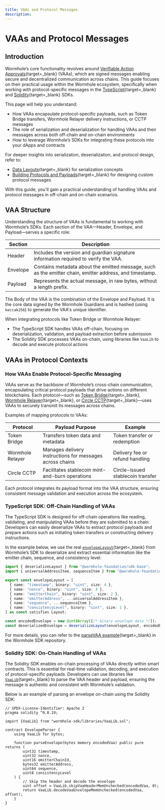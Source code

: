 ```yaml
---
title: VAAs and Protocol Messages
description: 
---
```


# VAAs and Protocol Messages

## Introduction

Wormhole’s core functionality revolves around [Verifiable Action Approvals](/docs/learn/infrastructure/vaas/){target=\_blank} (VAAs), which are signed messages enabling secure and decentralized communication across chains. This guide focuses on their practical usage within the Wormhole ecosystem, specifically when working with protocol-specific messages in the [TypeScript](https://github.com/wormhole-foundation/wormhole-sdk-ts){target=\_blank} and [Solidity](https://github.com/wormhole-foundation/wormhole-solidity-sdk){target=\_blank} SDKs.

This page will help you understand:

 - How VAAs encapsulate protocol-specific payloads, such as Token Bridge transfers, Wormhole Relayer delivery instructions, or CCTP messages
 - The role of serialization and deserialization for handling VAAs and their messages across both off-chain and on-chain environments
 - How to leverage Wormhole’s SDKs for integrating these protocols into your dApps and contracts

For deeper insights into serialization, deserialization, and protocol design, refer to:

 - [Data Layouts](/docs/build/applications/wormhole-sdk/sdk-layout/){target=\_blank} for serialization concepts
 - [Building Protocols and Payloads](/docs/build/applications/wormhole-sdk/protocols-payloads/){target=\_blank} for designing custom protocol messages

With this guide, you'll gain a practical understanding of handling VAAs and protocol messages in off-chain and on-chain scenarios.

## VAA Structure

Understanding the structure of VAAs is fundamental to working with Wormhole’s SDKs. Each section of the VAA—Header, Envelope, and Payload—serves a specific role:

| Section  | Description                                                                                              | 
|----------|----------------------------------------------------------------------------------------------------------|
| Header   |  Includes the version and guardian signature information required to verify the VAA.                     |
| Envelope |  Contains metadata about the emitted message, such as the emitter chain, emitter address, and timestamp. |
| Payload  |  Represents the actual message, in raw bytes, without a length prefix.                                   |

The Body of the VAA is the combination of the Envelope and Payload. It is the core data signed by the Wormhole Guardians and is hashed (using `keccak256`) to generate the VAA's unique identifier.

When integrating protocols like Token Bridge or Wormhole Relayer:

 - The TypeScript SDK handles VAAs off-chain, focusing on deserialization, validation, and payload extraction before submission
 - The Solidity SDK processes VAAs on-chain, using libraries like `VaaLib` to decode and execute protocol actions

## VAAs in Protocol Contexts

### How VAAs Enable Protocol-Specific Messaging

VAAs serve as the backbone of Wormhole’s cross-chain communication, encapsulating critical protocol payloads that drive actions on different blockchains. Each protocol—such as [Token Bridge](https://github.com/wormhole-foundation/wormhole-sdk-ts/tree/main/core/definitions/src/protocols/tokenBridge){target=\_blank}, [Wormhole Relayer](https://github.com/wormhole-foundation/wormhole-sdk-ts/tree/main/core/definitions/src/protocols/relayer){target=\_blank}, or [Circle CCTP](https://github.com/wormhole-foundation/wormhole-sdk-ts/tree/main/core/definitions/src/protocols/circleBridge){target=\_blank}—uses VAAs to securely transmit its messages across chains.

Examples of mapping protocols to VAAs:

| Protocol        | Payload Purpose                                           | Example                            |
|-----------------|-----------------------------------------------------------|------------------------------------|
| Token Bridge    |  Transfers token data and metadata                        |  Token transfer or redemption      |
| Wormhole Relayer|  Manages delivery instructions for messages across chains |  Delivery fee or refund handling   |
| Circle CCTP     |  Facilitates stablecoin mint-and-burn operations          |  Circle-issued stablecoin transfer |

Each protocol integrates its payload format into the VAA structure, ensuring consistent message validation and execution across the ecosystem.

### TypeScript SDK: Off-Chain Handling of VAAs

The TypeScript SDK is designed for off-chain operations like reading, validating, and manipulating VAAs before they are submitted to a chain. Developers can easily deserialize VAAs to extract protocol payloads and prepare actions such as initiating token transfers or constructing delivery instructions.

In the example below, we use the real [`envelopeLayout`](https://github.com/wormhole-foundation/wormhole-sdk-ts/blob/dd6bd2463264680597519285ff559f9e92e85ca7/core/definitions/src/vaa/vaa.ts#L44-L51){target=\_blank} from Wormhole’s SDK to deserialize and extract essential information like the emitter chain, sequence, and consistency level:

```typescript
import { deserializeLayout } from "@wormhole-foundation/sdk-base";
import { universalAddressItem, sequenceItem } from "@wormhole-foundation/core/layout-items/index.js";

export const envelopeLayout = [
  { name: "timestamp", binary: "uint", size: 4 },
  { name: "nonce", binary: "uint", size: 4 },
  { name: "emitterChain", binary: "uint", size: 2 },
  { name: "emitterAddress", ...universalAddressItem },
  { name: "sequence", ...sequenceItem },
  { name: "consistencyLevel", binary: "uint", size: 1 },
] as const satisfies Layout;

const encodedEnvelope = new Uint8Array([/* binary envelope data */]);
const deserializedEnvelope = deserializeLayout(envelopeLayout, encodedEnvelope);
```

For more details, you can refer to the [parseVAA example](https://github.com/wormhole-foundation/wormhole-sdk-ts/blob/main/examples/src/parseVaa.ts){target=\_blank} in the Wormhole SDK repository.

### Solidity SDK: On-Chain Handling of VAAs

The Solidity SDK enables on-chain processing of VAAs directly within smart contracts. This is essential for real-time validation, decoding, and execution of protocol-specific payloads. Developers can use libraries like [`VaaLib`](https://github.com/wormhole-foundation/wormhole-solidity-sdk/blob/e19013d08d1fdf5af9e6344c637e36a270422dd9/src/libraries/VaaLib.sol){target=\_blank} to parse the VAA header and payload, ensuring the message is authentic and consistent with Wormhole’s validation.

Below is an example of parsing an envelope on-chain using the Solidity SDK:

```solidity
// SPDX-License-Identifier: Apache 2
pragma solidity ^0.8.19;

import {VaaLib} from "wormhole-sdk/libraries/VaaLib.sol";

contract EnvelopeParser {
    using VaaLib for bytes;

    function parseEnvelope(bytes memory encodedVaa) public pure returns (
        uint32 timestamp,
        uint32 nonce,
        uint16 emitterChainId,
        bytes32 emitterAddress,
        uint64 sequence,
        uint8 consistencyLevel
    ) {
        // Skip the header and decode the envelope
        uint offset = VaaLib.skipVaaHeaderMemUnchecked(encodedVaa, 0);
        return VaaLib.decodeVaaEnvelopeMemUnchecked(encodedVaa, offset);
    }
}
```



